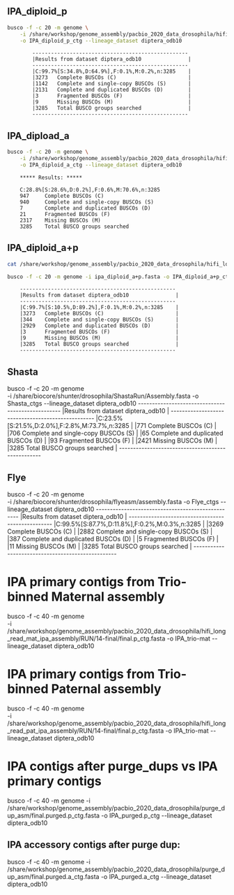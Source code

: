 ## IPA_diploid_p

```bash
busco -f -c 20 -m genome \
    -i /share/workshop/genome_assembly/pacbio_2020_data_drosophila/hifi_long_read_diploid_ipa_assembly/RUN/14-final/final.p_ctg.fasta \
    -o IPA_diploid_p_ctg --lineage_dataset diptera_odb10
```

```
        --------------------------------------------------
        |Results from dataset diptera_odb10               |
        --------------------------------------------------
        |C:99.7%[S:34.8%,D:64.9%],F:0.1%,M:0.2%,n:3285    |
        |3273   Complete BUSCOs (C)                       |
        |1142   Complete and single-copy BUSCOs (S)       |
        |2131   Complete and duplicated BUSCOs (D)        |
        |3      Fragmented BUSCOs (F)                     |
        |9      Missing BUSCOs (M)                        |
        |3285   Total BUSCO groups searched               |
        --------------------------------------------------
```

## IPA_dipload_a

```bash
busco -f -c 20 -m genome \
    -i /share/workshop/genome_assembly/pacbio_2020_data_drosophila/hifi_long_read_diploid_ipa_assembly/RUN/14-final/final.a_ctg.fasta \
    -o IPA_diploid_a_ctg --lineage_dataset diptera_odb10
```

        ***** Results: *****

        C:28.8%[S:28.6%,D:0.2%],F:0.6%,M:70.6%,n:3285      
        947     Complete BUSCOs (C)                        
        940     Complete and single-copy BUSCOs (S)        
        7       Complete and duplicated BUSCOs (D)         
        21      Fragmented BUSCOs (F)                      
        2317    Missing BUSCOs (M)                         
        3285    Total BUSCO groups searched    


## IPA_diploid_a+p

```bash
cat /share/workshop/genome_assembly/pacbio_2020_data_drosophila/hifi_long_read_diploid_ipa_assembly/RUN/14-final/final.*.fasta  > ipa_diploid_a+p.fasta

busco -f -c 20 -m genome -i ipa_diploid_a+p.fasta -o IPA_diploid_a+p_ctg --lineage_dataset diptera_odb10
```

        --------------------------------------------------
        |Results from dataset diptera_odb10               |
        --------------------------------------------------
        |C:99.7%[S:10.5%,D:89.2%],F:0.1%,M:0.2%,n:3285    |
        |3273   Complete BUSCOs (C)                       |
        |344    Complete and single-copy BUSCOs (S)       |
        |2929   Complete and duplicated BUSCOs (D)        |
        |3      Fragmented BUSCOs (F)                     |
        |9      Missing BUSCOs (M)                        |
        |3285   Total BUSCO groups searched               |
        --------------------------------------------------

## Shasta

busco -f -c 20 -m genome \
    -i /share/biocore/shunter/drosophila/ShastaRun/Assembly.fasta -o Shasta_ctgs --lineage_dataset diptera_odb10
        --------------------------------------------------
        |Results from dataset diptera_odb10               |
        --------------------------------------------------
        |C:23.5%[S:21.5%,D:2.0%],F:2.8%,M:73.7%,n:3285    |
        |771    Complete BUSCOs (C)                       |
        |706    Complete and single-copy BUSCOs (S)       |
        |65     Complete and duplicated BUSCOs (D)        |
        |93     Fragmented BUSCOs (F)                     |
        |2421   Missing BUSCOs (M)                        |
        |3285   Total BUSCO groups searched               |
        --------------------------------------------------

## Flye

busco -f -c 20 -m genome \
    -i /share/biocore/shunter/drosophila/flyeasm/assembly.fasta -o Flye_ctgs --lineage_dataset diptera_odb10
        --------------------------------------------------
        |Results from dataset diptera_odb10               |
        --------------------------------------------------
        |C:99.5%[S:87.7%,D:11.8%],F:0.2%,M:0.3%,n:3285    |
        |3269   Complete BUSCOs (C)                       |
        |2882   Complete and single-copy BUSCOs (S)       |
        |387    Complete and duplicated BUSCOs (D)        |
        |5      Fragmented BUSCOs (F)                     |
        |11     Missing BUSCOs (M)                        |
        |3285   Total BUSCO groups searched               |
        --------------------------------------------------


# IPA primary contigs from Trio-binned Maternal assembly 
busco -f -c 40 -m genome \
    -i /share/workshop/genome_assembly/pacbio_2020_data_drosophila/hifi_long_read_mat_ipa_assembly/RUN/14-final/final.p_ctg.fasta -o IPA_trio-mat --lineage_dataset diptera_odb10



# IPA primary contigs from Trio-binned Paternal assembly
busco -f -c 40 -m genome \
-i /share/workshop/genome_assembly/pacbio_2020_data_drosophila/hifi_long_read_pat_ipa_assembly/RUN/14-final/final.p_ctg.fasta -o IPA_trio-mat --lineage_dataset diptera_odb10


# IPA contigs after purge_dups vs IPA primary contigs
busco -f -c 40 -m genome -i /share/workshop/genome_assembly/pacbio_2020_data_drosophila/purge_dup_asm/final.purged.p_ctg.fasta  -o IPA_purged.p_ctg --lineage_dataset diptera_odb10


## IPA accessory contigs after purge dup: 
busco -f -c 40 -m genome -i /share/workshop/genome_assembly/pacbio_2020_data_drosophila/purge_dup_asm/final.purged.a_ctg.fasta -o IPA_purged.a_ctg --lineage_dataset diptera_odb10


